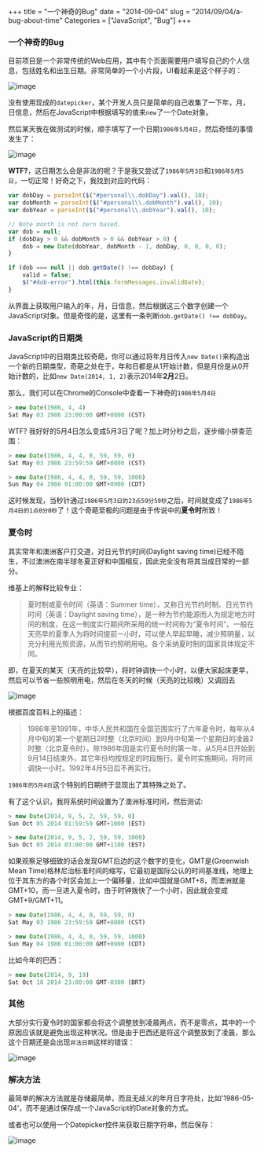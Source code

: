 +++
title = "一个神奇的Bug"
date = "2014-09-04"
slug = "2014/09/04/a-bug-about-time"
Categories = ["JavaScript", "Bug"]
+++
### 一个神奇的Bug

目前项目是一个非常传统的Web应用，其中有个页面需要用户填写自己的个人信息，包括姓名和出生日期。非常简单的一个小片段，UI看起来是这个样子的：

![image](/images/2014/09/personal-resized.png)

没有使用现成的`datepicker`，某个开发人员只是简单的自己收集了一下年，月，日信息，然后在JavaScript中根据填写的值来`new`了一个Date对象。

然后某天我在做测试的时候，顺手填写了一个日期`1986年5月4日`，然后奇怪的事情发生了：

![image](/images/2014/09/invalid-date-resized.png)

**WTF?**，这日期怎么会是非法的呢？于是我又尝试了`1986年5月3日`和`1986年5月5日`，一切正常！好奇之下，我找到对应的代码：

```js
var dobDay = parseInt($("#personal\\.dobDay").val(), 10);
var dobMonth = parseInt($("#personal\\.dobMonth").val(), 10);
var dobYear = parseInt($("#personal\\.dobYear").val(), 10);

// Note month is not zero based.
var dob = null;
if (dobDay > 0 && dobMonth > 0 && dobYear > 0) {
    dob = new Date(dobYear, dobMonth - 1, dobDay, 0, 0, 0, 0);
}

if (dob === null || dob.getDate() !== dobDay) {
    valid = false;
    $("#dob-error").html(this.formMessages.invalidDate);
}
```

从界面上获取用户输入的年，月，日信息，然后根据这三个数字创建一个JavaScript对象。但是奇怪的是，这里有一条判断`dob.getDate() !== dobDay`。

### JavaScript的日期类

JavaScript中的日期类比较奇葩，你可以通过将年月日传入`new Date()`来构造出一个新的日期类型，奇葩之处在于，年和日都是从1开始计数，但是月份是从0开始计数的，比如`new Date(2014, 1, 2)`表示2014年**2月**2日。

那么，我们可以在Chrome的Console中查看一下神奇的`1986年5月4日`

```js
> new Date(1986, 4, 4)
Sat May 03 1986 23:00:00 GMT+0800 (CST)
```

WTF? 我好好的5月4日怎么变成5月3日了呢？加上时分秒之后，逐步缩小排查范围：

```js
> new Date(1986, 4, 4, 0, 59, 59, 0)
Sat May 03 1986 23:59:59 GMT+0800 (CST)

> new Date(1986, 4, 4, 0, 59, 59, 1000)
Sun May 04 1986 01:00:00 GMT+0900 (CDT)
```

这时候发现，当秒针通过`1986年5月3日的23点59分59秒`之后，时间就变成了`1986年5月4日的1点0分0秒`了！这个奇葩至极的问题是由于传说中的**夏令时**所致！

### 夏令时

其实常年和澳洲客户打交道，对日光节约时间(Daylight saving time)已经不陌生，不过澳洲在南半球冬夏正好和中国相反，因此完全没有将其当成日常的一部分。

维基上的解释比较专业：

> 夏时制或夏令时间（英语：Summer time），又称日光节约时制、日光节约时间（英语：Daylight saving time），是一种为节约能源而人为规定地方时间的制度，在这一制度实行期间所采用的统一时间称为“夏令时间”。一般在天亮早的夏季人为将时间提前一小时，可以使人早起早睡，减少照明量，以充分利用光照资源，从而节约照明用电。各个采纳夏时制的国家具体规定不同。

即，在夏天的某天（天亮的比较早），将时钟调快一个小时，以便大家起床更早，然后可以节省一些照明用电，然后在冬天的时候（天亮的比较晚）又调回去

![image](/images/2014/09/dst.png)


根据百度百科上的描述：

> 1986年至1991年，中华人民共和国在全国范围实行了六年夏令时，每年从4月中旬的第一个星期日2时整（北京时间）到9月中旬第一个星期日的凌晨2时整（北京夏令时）。除1986年因是实行夏令时的第一年，从5月4日开始到9月14日结束外，其它年份均按规定的时段施行。夏令时实施期间，将时间调快一小时。1992年4月5日后不再实行。

`1986年的5月4日`这个特别的日期终于显现出了其特殊之处了。

有了这个认识，我将系统时间设置为了澳洲标准时间，然后测试:

```js
> new Date(2014, 9, 5, 2, 59, 59, 0)
Sun Oct 05 2014 01:59:59 GMT+1000 (EST)

> new Date(2014, 9, 5, 2, 59, 59, 1000)
Sun Oct 05 2014 03:00:00 GMT+1100 (EST)
```

如果观察足够细致的话会发现GMT后边的这个数字的变化，GMT是(Greenwish Mean Time)格林尼治标准时间的缩写，它最初是国际公认的时间基准线，地理上位于其东方的各个时区会加上一个偏移量，比如中国就是GMT+8，而澳洲就是GMT+10，而一旦进入夏令时，由于时钟拨快了一个小时，因此就会变成GMT+9/GMT+11。

```js
> new Date(1986, 4, 4, 0, 59, 59, 0)
Sat May 03 1986 23:59:59 GMT+0800 (CST)

> new Date(1986, 4, 4, 0, 59, 59, 1000)
Sun May 04 1986 01:00:00 GMT+0900 (CDT)
```

比如今年的巴西：

```js
> new Date(2014, 9, 19)
Sat Oct 18 2014 23:00:00 GMT-0300 (BRT)
```

### 其他

大部分实行夏令时的国家都会将这个调整放到凌晨两点，而不是零点，其中的一个原因应该就是避免出现这种状况。但是由于巴西还是将这个调整放到了凌晨，那么这个日期还是会出现`非法日期`这样的错误：

![image](/images/2014/09/invalid-date-brasil-resized.png)


### 解决方法


最简单的解决方法就是存储最简单，而且无歧义的年月日字符处，比如'1986-05-04'，而不是通过保存成一个JavaScript的Date对象的方式。

或者也可以使用一个Datepicker控件来获取日期字符串，然后保存：

![image](/images/2014/09/date-picker-resized.png)
